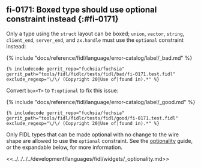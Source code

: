 ## fi-0171: Boxed type should use optional constraint instead {:#fi-0171}

Only a type using the `struct` layout can be boxed; `union`, `vector`, `string`,
`client_end`, `server_end`, and `zx.handle` must use the `optional` constraint
instead:

{% include "docs/reference/fidl/language/error-catalog/label/_bad.md" %}

```fidl
{% includecode gerrit_repo="fuchsia/fuchsia" gerrit_path="tools/fidl/fidlc/tests/fidl/bad/fi-0171.test.fidl" exclude_regexp="\/\/ (Copyright 20|Use of|found in).*" %}
```

Convert `box<T>` to `T:optional` to fix this issue:

{% include "docs/reference/fidl/language/error-catalog/label/_good.md" %}

```fidl
{% includecode gerrit_repo="fuchsia/fuchsia" gerrit_path="tools/fidl/fidlc/tests/fidl/good/fi-0171.test.fidl" exclude_regexp="\/\/ (Copyright 20|Use of|found in).*" %}
```

Only FIDL types that can be made optional with no change to the wire shape are
allowed to use the `optional` constraint. See the
[optionality][0171-optionality] guide, or the expandable below, for more
information.

[0171-optionality]: /development/languages/fidl/examples/README.md#optionality

<<../../../../development/languages/fidl/widgets/_optionality.md>>
